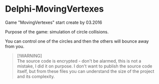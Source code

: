 # Delphi-MovingVertexes
Game "MovingVertexes" start create by 03.2016

Purpose of the game: simulation of circle collisions.

You can control one of the circles and then the others will bounce away from you.

> [!WARNING]\
> The source code is encrypted - don't be alarmed, this is not a mistake, I did it on purpose. I don't want to publish the source code itself, but from these files you can understand the size of the project and its complexity.

